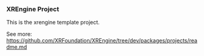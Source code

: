 ### XREngine Project

This is the xrengine template project.

See more: https://github.com/XRFoundation/XREngine/tree/dev/packages/projects/readme.md